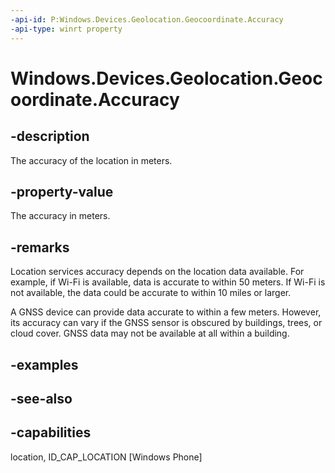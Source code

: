 ```yaml
---
-api-id: P:Windows.Devices.Geolocation.Geocoordinate.Accuracy
-api-type: winrt property
---
```


<!-- Property syntax
public double Accuracy { get; }
-->

# Windows.Devices.Geolocation.Geocoordinate.Accuracy

## -description
The accuracy of the location in meters.

## -property-value
The accuracy in meters.

## -remarks
Location services accuracy depends on the location data available. For example, if Wi-Fi is available, data is accurate to within 50 meters. If Wi-Fi is not available, the data could be accurate to within 10 miles or larger.

A GNSS device can provide data accurate to within a few meters. However, its accuracy can vary if the GNSS sensor is obscured by buildings, trees, or cloud cover. GNSS data may not be available at all within a building.

## -examples

## -see-also


## -capabilities
location, ID_CAP_LOCATION [Windows Phone]
